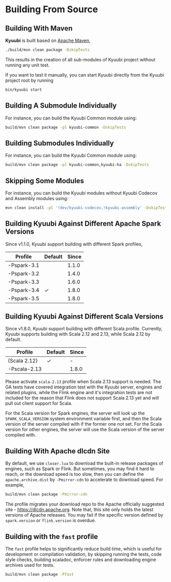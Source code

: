<!--
- Licensed to the Apache Software Foundation (ASF) under one or more
- contributor license agreements.  See the NOTICE file distributed with
- this work for additional information regarding copyright ownership.
- The ASF licenses this file to You under the Apache License, Version 2.0
- (the "License"); you may not use this file except in compliance with
- the License.  You may obtain a copy of the License at
-
-   http://www.apache.org/licenses/LICENSE-2.0
-
- Unless required by applicable law or agreed to in writing, software
- distributed under the License is distributed on an "AS IS" BASIS,
- WITHOUT WARRANTIES OR CONDITIONS OF ANY KIND, either express or implied.
- See the License for the specific language governing permissions and
- limitations under the License.
-->

# Building From Source

## Building With Maven

**Kyuubi** is built based on [Apache Maven](https://maven.apache.org),

```bash
./build/mvn clean package -DskipTests
```

This results in the creation of all sub-modules of Kyuubi project without running any unit test.

If you want to test it manually, you can start Kyuubi directly from the Kyuubi project root by running

```bash
bin/kyuubi start
```

## Building A Submodule Individually

For instance, you can build the Kyuubi Common module using:

```bash
build/mvn clean package -pl kyuubi-common -DskipTests
```

## Building Submodules Individually

For instance, you can build the Kyuubi Common module using:

```bash
build/mvn clean package -pl kyuubi-common,kyuubi-ha -DskipTests
```

## Skipping Some Modules

For instance, you can build the Kyuubi modules without Kyuubi Codecov and Assembly modules using:

```bash
mvn clean install -pl '!dev/kyuubi-codecov,!kyuubi-assembly' -DskipTests
```

## Building Kyuubi Against Different Apache Spark Versions

Since v1.1.0, Kyuubi support building with different Spark profiles,

|   Profile   | Default | Since |
|-------------|---------|-------|
| -Pspark-3.1 |         | 1.1.0 |
| -Pspark-3.2 |         | 1.4.0 |
| -Pspark-3.3 |         | 1.6.0 |
| -Pspark-3.4 | ✓       | 1.8.0 |
| -Pspark-3.5 |         | 1.8.0 |

## Building Kyuubi Against Different Scala Versions

Since v1.8.0, Kyuubi support building with different Scala profile. Currently, Kyuubi supports building with Scala 2.12 and 2.13, while Scala 2.12 by default.

|   Profile    | Default | Since |
|--------------|---------|-------|
| (Scala 2.12) | ✓       | -     |
| -Pscala-2.13 |         | 1.8.0 |

Please activate `scala-2.13` profile when Scala 2.13 support is needed. The GA tests have covered integration test with the Kyuubi server, engines and related plugins, while the Flink engine and it's integration tests are not included for the reason that Flink does not support Scala 2.13 yet and will pull out client support for Scala.

For the Scala version for Spark engines, the server will look up the `SPARK_SCALA_VERSION` system environment variable first, and then the Scala version of the server compiled with if the former one not set. For the Scala version for other engines, the server will use the Scala version of the server compiled with.

## Building With Apache dlcdn Site

By default, we use `closer.lua` to download the built-in release packages of engines,
such as Spark or Flink.
But sometimes, you may find it hard to reach, or the download speed is too slow,
then you can define the `apache.archive.dist` by `-Pmirror-cdn` to accelerate to download speed.
For example,

```bash
build/mvn clean package -Pmirror-cdn
```

The profile migrates your download repo to the Apache officially suggested site - https://dlcdn.apache.org.
Note that, this site only holds the latest versions of Apache releases. You may fail if the specific version
defined by `spark.version` or `flink.version` is overdue.

## Building with the `fast` profile

The `fast` profile helps to significantly reduce build time, which is useful for development or compilation validation, by skipping running the tests, code style checks, building scaladoc, enforcer rules and downloading engine archives used for tests.

```bash
build/mvn clean package -Pfast
```

